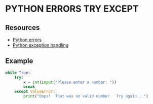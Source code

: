 # PYTHON ERRORS TRY EXCEPT

## Resources

- [Python errors](https://docs.python.org/3/tutorial/errors.html)
- [Python exception handling](https://docs.python.org/3/tutorial/errors.html#handling-exceptions)

## Example

```python
while True:
    try:
        x = int(input("Please enter a number: "))
        break
    except ValueError:
        print("Oops!  That was no valid number.  Try again...")
```
